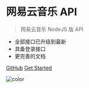 # 网易云音乐 API

> 网易云音乐 NodeJS 版 API

- 全部接口已升级到最新
- 具备登录接口
- 更完善的文档


[GitHub](https://github.com/Binaryify/NeteaseCloudMusicApi)
[Get Started](#neteasecloudmusicapi)

![color](#ffffff)